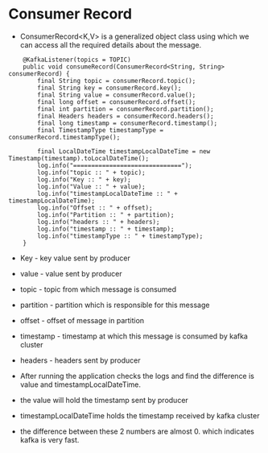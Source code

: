 # Consumer Record

-   ConsumerRecord<K,V> is a generalized object class using which we can access all the required details about the message.
```aidl
    @KafkaListener(topics = TOPIC)
    public void consumeRecord(ConsumerRecord<String, String> consumerRecord) {
        final String topic = consumerRecord.topic();
        final String key = consumerRecord.key();
        final String value = consumerRecord.value();
        final long offset = consumerRecord.offset();
        final int partition = consumerRecord.partition();
        final Headers headers = consumerRecord.headers();
        final long timestamp = consumerRecord.timestamp();
        final TimestampType timestampType = consumerRecord.timestampType();

        final LocalDateTime timestampLocalDateTime = new Timestamp(timestamp).toLocalDateTime();
        log.info("==============================");
        log.info("topic :: " + topic);
        log.info("Key :: " + key);
        log.info("Value :: " + value);
        log.info("timestampLocalDateTime :: " + timestampLocalDateTime);
        log.info("Offset :: " + offset);
        log.info("Partition :: " + partition);
        log.info("headers :: " + headers);
        log.info("timestamp :: " + timestamp);
        log.info("timestampType :: " + timestampType);
    }
```

-   Key - key value sent by producer
-   value - value sent by producer
-   topic - topic from which message is consumed
-   partition - partition which is responsible for this message
-   offset - offset of message in partition
-   timestamp - timestamp at which this message is consumed by kafka cluster
-   headers - headers sent by producer

-   After running the application checks the logs and find the difference is value and timestampLocalDateTime.
-   the value will hold the timestamp sent by producer
-   timestampLocalDateTime holds the timestamp received by kafka cluster 
-   the difference between these 2 numbers are almost 0. which indicates kafka is very fast.
